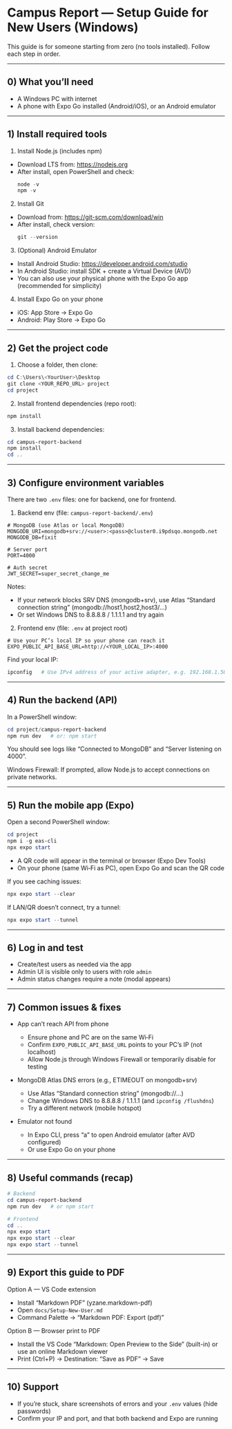 # Campus Report — Setup Guide for New Users (Windows)

This guide is for someone starting from zero (no tools installed). Follow each step in order.

---
## 0) What you’ll need
- A Windows PC with internet
- A phone with Expo Go installed (Android/iOS), or an Android emulator

---
## 1) Install required tools

1) Install Node.js (includes npm)
- Download LTS from: https://nodejs.org
- After install, open PowerShell and check:
  ```powershell
  node -v
  npm -v
  ```

2) Install Git
- Download from: https://git-scm.com/download/win
- After install, check version:
  ```powershell
  git --version
  ```

3) (Optional) Android Emulator
- Install Android Studio: https://developer.android.com/studio
- In Android Studio: install SDK + create a Virtual Device (AVD)
- You can also use your physical phone with the Expo Go app (recommended for simplicity)

4) Install Expo Go on your phone
- iOS: App Store → Expo Go
- Android: Play Store → Expo Go

---
## 2) Get the project code

1) Choose a folder, then clone:
```powershell
cd C:\Users\<YourUser>\Desktop
git clone <YOUR_REPO_URL> project
cd project
```

2) Install frontend dependencies (repo root):
```powershell
npm install
```

3) Install backend dependencies:
```powershell
cd campus-report-backend
npm install
cd ..
```

---
## 3) Configure environment variables

There are two `.env` files: one for backend, one for frontend.

1) Backend env (file: `campus-report-backend/.env`)
```env
# MongoDB (use Atlas or local MongoDB)
MONGODB_URI=mongodb+srv://<user>:<pass>@cluster0.i9pdsqo.mongodb.net
MONGODB_DB=fixit

# Server port
PORT=4000

# Auth secret
JWT_SECRET=super_secret_change_me
```
Notes:
- If your network blocks SRV DNS (mongodb+srv), use Atlas “Standard connection string” (mongodb://host1,host2,host3/...)
- Or set Windows DNS to 8.8.8.8 / 1.1.1.1 and try again

2) Frontend env (file: `.env` at project root)
```env
# Use your PC’s local IP so your phone can reach it
EXPO_PUBLIC_API_BASE_URL=http://<YOUR_LOCAL_IP>:4000
```
Find your local IP:
```powershell
ipconfig   # Use IPv4 address of your active adapter, e.g. 192.168.1.50
```

---
## 4) Run the backend (API)

In a PowerShell window:
```powershell
cd project/campus-report-backend
npm run dev   # or: npm start
```
You should see logs like “Connected to MongoDB” and “Server listening on 4000”.

Windows Firewall: If prompted, allow Node.js to accept connections on private networks.

---
## 5) Run the mobile app (Expo)

Open a second PowerShell window:
```powershell
cd project
npm i -g eas-cli
npx expo start
```
- A QR code will appear in the terminal or browser (Expo Dev Tools)
- On your phone (same Wi‑Fi as PC), open Expo Go and scan the QR code

If you see caching issues:
```powershell
npx expo start --clear
```
If LAN/QR doesn’t connect, try a tunnel:
```powershell
npx expo start --tunnel
```

---
## 6) Log in and test
- Create/test users as needed via the app
- Admin UI is visible only to users with role `admin`
- Admin status changes require a note (modal appears)

---
## 7) Common issues & fixes

- App can’t reach API from phone
  - Ensure phone and PC are on the same Wi‑Fi
  - Confirm `EXPO_PUBLIC_API_BASE_URL` points to your PC’s IP (not localhost)
  - Allow Node.js through Windows Firewall or temporarily disable for testing

- MongoDB Atlas DNS errors (e.g., ETIMEOUT on mongodb+srv)
  - Use Atlas “Standard connection string” (mongodb://...)
  - Change Windows DNS to 8.8.8.8 / 1.1.1.1 (and `ipconfig /flushdns`)
  - Try a different network (mobile hotspot)

- Emulator not found
  - In Expo CLI, press “a” to open Android emulator (after AVD configured)
  - Or use Expo Go on your phone

---
## 8) Useful commands (recap)
```powershell
# Backend
cd campus-report-backend
npm run dev   # or npm start

# Frontend
cd ..
npx expo start
npx expo start --clear
npx expo start --tunnel
```

---
## 9) Export this guide to PDF

Option A — VS Code extension
- Install “Markdown PDF” (yzane.markdown-pdf)
- Open `docs/Setup-New-User.md`
- Command Palette → “Markdown PDF: Export (pdf)”

Option B — Browser print to PDF
- Install the VS Code “Markdown: Open Preview to the Side” (built-in) or use an online Markdown viewer
- Print (Ctrl+P) → Destination: “Save as PDF” → Save

---
## 10) Support
- If you’re stuck, share screenshots of errors and your `.env` values (hide passwords)
- Confirm your IP and port, and that both backend and Expo are running
